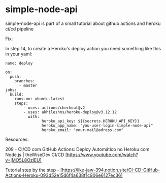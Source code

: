 # simple-node-api

simple-node-api is part of a small tutorial about github actions and heroku ci/cd pipeline

Fix:

In step 14, to create a Heroku's deploy action you need something like this in your yaml:
```
name: deploy

on:
  push:
    branches:
      - master
jobs:
  build:
    runs-on: ubuntu-latest
    steps:
        - uses: actions/checkout@v2
        - uses: akhileshns/heroku-deploy@v3.12.12
          with:
                heroku_api_key: ${{secrets.HEROKU_API_KEY}}
                heroku_app_name: "you-user-login-simple-node-api"
                heroku_email: "your-mail@adress.com"
```

Resources: 

209 - CI/CD com GitHub Actions: Deploy Automático no Heroku com Node.js | theWiseDev CI/CD [https://www.youtube.com/watch?v=jMO5L8OzlEU]

Tutorial step by the step - [https://like-jaw-394.notion.site/CI-CD-GitHub-Actions-Heroku-093d52e15d6f4a638f1c906e6127ec36]
